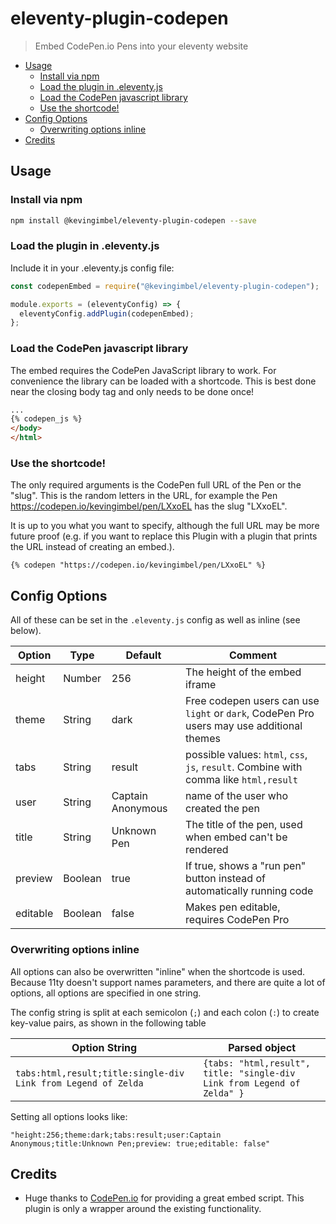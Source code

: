 # eleventy-plugin-codepen
> Embed CodePen.io Pens into your eleventy website

<!-- BEGIN mktoc -->
- [Usage](#usage)
  - [Install via npm](#install-via-npm)
  - [Load the plugin in .eleventy.js](#load-the-plugin-in-eleventyjs)
  - [Load the CodePen javascript library](#load-the-codepen-javascript-library)
  - [Use the shortcode!](#use-the-shortcode)
- [Config Options](#config-options)
  - [Overwriting options inline](#overwriting-options-inline)
- [Credits](#credits)
<!-- END mktoc -->

## Usage

### Install via npm


```bash
npm install @kevingimbel/eleventy-plugin-codepen --save
```

### Load the plugin in .eleventy.js

Include it in your .eleventy.js config file:
```js
const codepenEmbed = require("@kevingimbel/eleventy-plugin-codepen");

module.exports = (eleventyConfig) => {
  eleventyConfig.addPlugin(codepenEmbed);
};
```

### Load the CodePen javascript library

The embed requires the CodePen JavaScript library to work. For convenience the library can be loaded with a shortcode. This is best done near the closing body tag and only needs to be done once!

```html
...
{% codepen_js %}
</body>
</html>
```

### Use the shortcode!

The only required arguments is the CodePen full URL of the Pen or the "slug". This is the random letters in the URL, for example the Pen https://codepen.io/kevingimbel/pen/LXxoEL has the slug "LXxoEL".

It is up to you what you want to specify, although the full URL may be more future proof (e.g. if you want to replace this Plugin with a plugin that prints the URL instead of creating an embed.).

```
{% codepen "https://codepen.io/kevingimbel/pen/LXxoEL" %}
```

## Config Options

All of these can be set in the `.eleventy.js` config as well as inline (see below).

| Option      | Type | Default       | Comment | 
| ----------- | ---- | ------------- | ------- | 
| height | Number | 256 | The height of the embed iframe | 
| theme | String | dark | Free codepen users can use `light` or `dark`, CodePen Pro users may use additional themes | 
| tabs | String | result | possible values: `html`, `css`, `js`, `result`. Combine with comma like `html,result` |
| user | String | Captain Anonymous | name of the user who created the pen |
| title | String | Unknown Pen | The title of the pen, used when embed can't be rendered |
| preview | Boolean | true | If true, shows a "run pen" button instead of automatically running code |
| editable | Boolean | false | Makes pen editable, requires CodePen Pro |

### Overwriting options inline

All options can also be overwritten "inline" when the shortcode is used. Because 11ty doesn't support names parameters, and there are quite a lot of options, all options are specified in one string. 

The config string is split at each semicolon (`;`) and each colon (`:`) to create key-value pairs, as shown in the following table

| Option String | Parsed object |
| ------------- | ------------- |
|`tabs:html,result;title:single-div Link from Legend of Zelda`| `{tabs: "html,result", title: "single-div Link from Legend of Zelda" }` |

Setting all options looks like:

```
"height:256;theme:dark;tabs:result;user:Captain Anonymous;title:Unknown Pen;preview: true;editable: false"
```

## Credits

- Huge thanks to [CodePen.io](https://codepen.io/) for providing a great embed script. This plugin is only a wrapper around the existing functionality.

